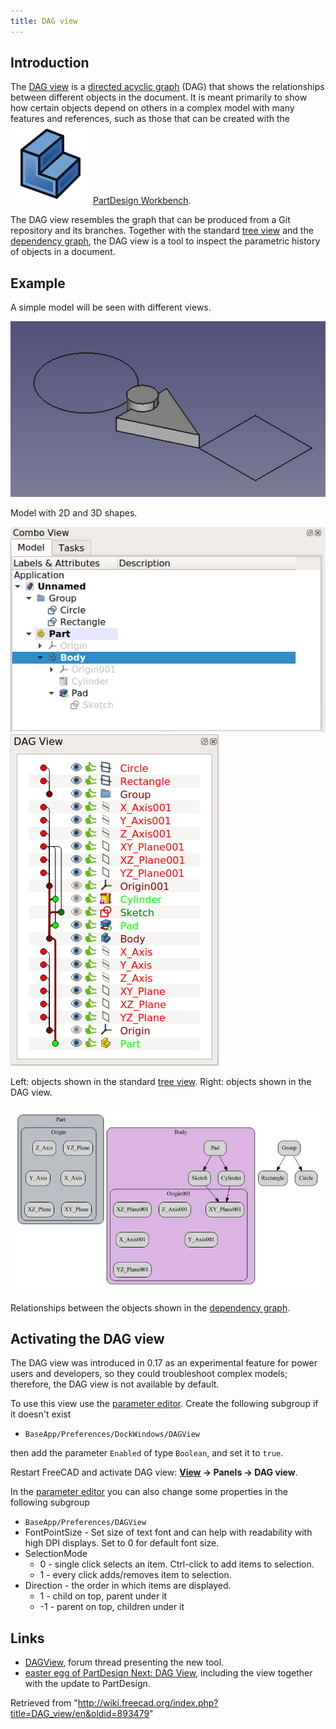 ```yaml
---
title: DAG view
---
```


## Introduction

The [DAG view](/DAG_view "DAG view") is a [directed acyclic graph](https://en.wikipedia.org/wiki/Directed_acyclic_graph) (DAG) that shows the relationships between different objects in the document. It is meant primarily to show how certain objects depend on others in a complex model with many features and references, such as those that can be created with the ![](/src/assets/images/Workbench_PartDesign.svg) [PartDesign Workbench](/PartDesign_Workbench "PartDesign Workbench").

The DAG view resembles the graph that can be produced from a Git repository and its branches. Together with the standard [tree view](/Tree_view "Tree view") and the [dependency graph](/Std_DependencyGraph "Std DependencyGraph"), the DAG view is a tool to inspect the parametric history of objects in a document.

## Example

A simple model will be seen with different views.

![](/src/assets/images/FreeCAD_DAG_view_3D.png)

Model with 2D and 3D shapes.

![](/src/assets/images/FreeCAD_DAG_view_Tree_view.png) ![](/src/assets/images/FreeCAD_DAG_view.png)

Left: objects shown in the standard [tree view](/Tree_view "Tree view"). Right: objects shown in the DAG view.

![](/src/assets/images/FreeCAD_DAG_view_Std_DependencyGraph.png)

Relationships between the objects shown in the [dependency graph](/Std_DependencyGraph "Std DependencyGraph").

## Activating the DAG view

The DAG view was introduced in 0.17 as an experimental feature for power users and developers, so they could troubleshoot complex models; therefore, the DAG view is not available by default.

To use this view use the [parameter editor](/Std_DlgParameter "Std DlgParameter"). Create the following subgroup if it doesn't exist

- `BaseApp/Preferences/DockWindows/DAGView`

then add the parameter `Enabled` of type `Boolean`, and set it to `true`.

Restart FreeCAD and activate DAG view: **[View](/Std_View_Menu "Std View Menu") → Panels → DAG view**.

In the [parameter editor](/Std_DlgParameter "Std DlgParameter") you can also change some properties in the following subgroup

- `BaseApp/Preferences/DAGView`
- FontPointSize - Set size of text font and can help with readability with high DPI displays. Set to 0 for default font size.
- SelectionMode
  - 0 - single click selects an item. Ctrl-click to add items to selection.
  - 1 - every click adds/removes item to selection.
- Direction - the order in which items are displayed.
  - 1 - child on top, parent under it
  - -1 - parent on top, children under it

## Links

- [DAGView](https://forum.freecadweb.org/viewtopic.php?f=20&t=11276), forum thread presenting the new tool.
- [easter egg of PartDesign Next: DAG View](https://forum.freecadweb.org/viewtopic.php?t=15375), including the view together with the update to PartDesign.

Retrieved from "<http://wiki.freecad.org/index.php?title=DAG_view/en&oldid=893479>"
